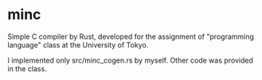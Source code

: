 # minc
Simple C compiler by Rust, developed for the assignment of "programming language" class at the University of Tokyo.

I implemented only src/minc_cogen.rs by myself. Other code was provided in the class.

